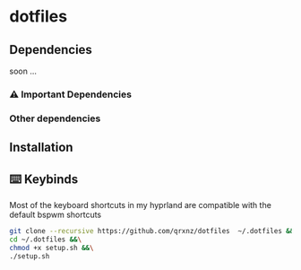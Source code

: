 # dotfiles

## Dependencies

soon ...

### ⚠️ Important Dependencies 

### Other dependencies

## Installation

## ⌨️ Keybinds
Most of the keyboard shortcuts in my hyprland are compatible with the default bspwm shortcuts

```sh
git clone --recursive https://github.com/qrxnz/dotfiles  ~/.dotfiles &&\
cd ~/.dotfiles &&\
chmod +x setup.sh &&\
./setup.sh
```
